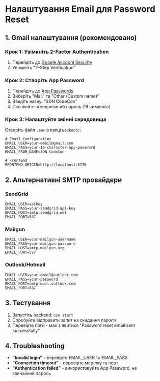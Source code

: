# Налаштування Email для Password Reset

## 1. Gmail налаштування (рекомендовано)

### Крок 1: Увімкніть 2-Factor Authentication
1. Перейдіть до [Google Account Security](https://myaccount.google.com/security)
2. Увімкніть "2-Step Verification"

### Крок 2: Створіть App Password
1. Перейдіть до [App Passwords](https://myaccount.google.com/apppasswords)
2. Виберіть "Mail" та "Other (Custom name)"
3. Введіть назву: "3DN CodeCon"
4. Скопіюйте згенерований пароль (16 символів)

### Крок 3: Налаштуйте змінні середовища
Створіть файл `.env` в папці `Backend/`:

```env
# Email Configuration
EMAIL_USER=your-email@gmail.com
EMAIL_PASS=your-16-character-app-password
EMAIL_FROM_NAME=3DN CodeCon

# Frontend
FRONTEND_ORIGIN=http://localhost:5176
```

## 2. Альтернативні SMTP провайдери

### SendGrid
```env
EMAIL_USER=apikey
EMAIL_PASS=your-sendgrid-api-key
EMAIL_HOST=smtp.sendgrid.net
EMAIL_PORT=587
```

### Mailgun
```env
EMAIL_USER=your-mailgun-username
EMAIL_PASS=your-mailgun-password
EMAIL_HOST=smtp.mailgun.org
EMAIL_PORT=587
```

### Outlook/Hotmail
```env
EMAIL_USER=your-email@outlook.com
EMAIL_PASS=your-password
EMAIL_HOST=smtp-mail.outlook.com
EMAIL_PORT=587
```

## 3. Тестування

1. Запустіть backend: `npm start`
2. Спробуйте відправити запит на скидання пароля
3. Перевірте логи - має з'явитися "Password reset email sent successfully"

## 4. Troubleshooting

- **"Invalid login"** - перевірте EMAIL_USER та EMAIL_PASS
- **"Connection timeout"** - перевірте мережу та порт
- **"Authentication failed"** - використовуйте App Password, не звичайний пароль
